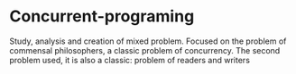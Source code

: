 # Concurrent-programing
Study, analysis and creation of mixed problem. Focused on the problem of commensal philosophers, a classic problem of concurrency. The second problem used, it is also a classic: problem of readers and writers
